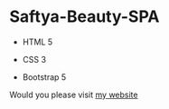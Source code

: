 # Saftya-Beauty-SPA
- HTML 5
* CSS 3 
+ Bootstrap 5

Would you please visit [my website](saftya.github.io/Saftya-Beauty-SPA/)
